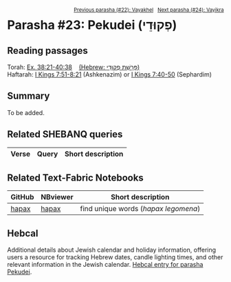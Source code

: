 <span style="float: right;"><sup><a href="../22%20-%20Vayakhel">Previous parasha (#22): Vayakhel</a> &nbsp;&nbsp;<a href="../24%20-%20Vayikra">Next parasha (#24): Vayikra</a></sup></span>

# Parasha #23: Pekudei (פְקוּדֵי)

## Reading passages

Torah: <a href="https://www.stepbible.org/?q=version=NASB2020|reference=Ex.38:21-40:38&options=HNVUG" target="_blank">Ex. 38:21-40:38</a> &nbsp;&nbsp; <a href="https://tikkun.io/#/p/pekudei" target="_blank">(Hebrew: פָּרָשַׁת פְקוּדֵי)</a><br>
Haftarah: <a href="https://www.stepbible.org/?q=version=NASB2020|reference=1Kgs.7:51-8:21&options=HNVUG" target="_blank">I Kings 7:51-8:21</a> (Ashkenazim) or <a href="https://www.stepbible.org/?q=version=NASB2020|reference=1Kgs.7:40-50&options=HNVUG" target="_blank">I Kings 7:40-50</a>  (Sephardim)

## Summary

To be added.

## Related SHEBANQ queries

Verse | Query | Short description
--- | --- | --- 


## Related Text-Fabric Notebooks

GitHub | NBviewer | Short description
---|---|---
[hapax](hapax.ipynb) | <a href="https://nbviewer.org/github/tonyjurg/Parashot/blob/main/WeeklyParasha/23%20-%20Pekudei/hapax.ipynb" target="_blank">hapax</a> | find unique words (*hapax legomena*)

## Hebcal

Additional details about Jewish calendar and holiday information, offering users a resource for tracking Hebrew dates, candle lighting times, and other relevant information in the Jewish calendar. <a href="https://www.hebcal.com/sedrot/pekudei" target="_blank">Hebcal entry for parasha Pekudei</a>.

